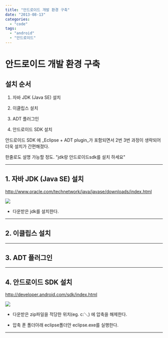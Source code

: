 ```yaml
---
title: "안드로이드 개발 환경 구축"
date: "2013-08-13"
categories: 
  - "code"
tags: 
  - "android"
  - "안드로이드"
---
```


# 안드로이드 개발 환경 구축

## 설치 순서

1. 자바 JDK (Java SE) 설치
    
2. 이클립스 설치
    
3. ADT 플러그인
    
4. 안드로이드 SDK 설치
    

안드로이드 SDK 에 _Eclipse + ADT plugin_가 포함되면서 2번 3번 과정이 생략되어 더욱 설치가 간편해졌다.

한줄로도 설명 가능할 정도. "jdk랑 안드로이드sdk를 설치 하세요"

* * *

## 1\. 자바 JDK (Java SE) 설치

http://www.oracle.com/technetwork/java/javase/downloads/index.html

![](images/android1-1-300x208.jpg)

- 다운받은 jdk를 설치한다.

* * *

## 2\. 이클립스 설치

* * *

## 3\. ADT 플러그인

* * *

## 4\. 안드로이드 SDK 설치

http://developer.android.com/sdk/index.html

![](images/android1-7-300x205.jpg)

- 다운받은 zip파일을 적당한 위치(eg. c:＼) 에 압축을 해제한다.
    
- 압축 푼 폴더아래 eclipse폴더안 eclipse.exe를 실행한다.
    

* * *
